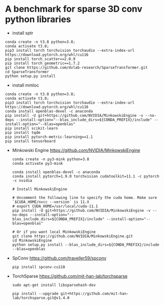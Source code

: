 # A benchmark for sparse 3D conv python libraries


- install sptr

```
conda create -n t3.8 python=3.8;
conda activate t3.8;
pip3 install torch torchvision torchaudio --extra-index-url https://download.pytorch.org/whl/cu116
pip install torch_scatter==2.0.9
pip install torch_geometric==1.7.2
git clone https://github.com/dvlab-research/SparseTransformer.git
cd SparseTransformer
python setup.py install
```




- install mmloc

```
conda create -n t3.8 python=3.8;
conda activate t3.8;
pip3 install torch torchvision torchaudio --extra-index-url https://download.pytorch.org/whl/cu116
conda install openblas-devel -c anaconda
pip install -U git+https://github.com/NVIDIA/MinkowskiEngine -v --no-deps --install-option="--blas_include_dirs=${CONDA_PREFIX}/include" --install-option="--blas=openblas"
pip install scikit-learn
pip install tqdm
pip install pytorch-metric-learning==1.1
pip install tensorboard
```




- Minkowski Engine
  https://github.com/NVIDIA/MinkowskiEngine

  ```
  conda create -n py3-mink python=3.8
  conda activate py3-mink
  
  conda install openblas-devel -c anaconda
  conda install pytorch=1.9.0 torchvision cudatoolkit=11.1 -c pytorch -c nvidia
  
  # Install MinkowskiEngine
  
  # Uncomment the following line to specify the cuda home. Make sure `$CUDA_HOME/nvcc --version` is 11.X
  # export CUDA_HOME=/usr/local/cuda-11.1
  pip install -U git+https://github.com/NVIDIA/MinkowskiEngine -v --no-deps --install-option="--blas_include_dirs=${CONDA_PREFIX}/include" --install-option="--blas=openblas"
  
  # Or if you want local MinkowskiEngine
  git clone https://github.com/NVIDIA/MinkowskiEngine.git
  cd MinkowskiEngine
  python setup.py install --blas_include_dirs=${CONDA_PREFIX}/include --blas=openblas
  ```

  

- SpConv
  https://github.com/traveller59/spconv

  ```
  pip install spconv-cu118	
  ```

  

- TorchSparse
  https://github.com/mit-han-lab/torchsparse

  ```
  sudo apt-get install libsparsehash-dev
  ```

  ```
  pip install --upgrade git+https://github.com/mit-han-lab/torchsparse.git@v1.4.0
  ```

  
